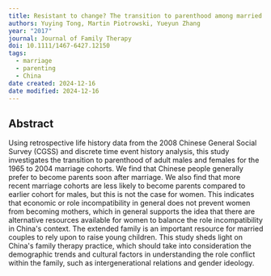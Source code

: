 ```yaml
---
title: Resistant to change? The transition to parenthood among married adults in China
authors: Yuying Tong, Martin Piotrowski, Yueyun Zhang
year: "2017"
journal: Journal of Family Therapy
doi: 10.1111/1467-6427.12150
tags:
  - marriage
  - parenting
  - China
date created: 2024-12-16
date modified: 2024-12-16
---
```


## Abstract

Using retrospective life history data from the 2008 Chinese General Social Survey (CGSS) and discrete time event history analysis, this study investigates the transition to parenthood of adult males and females for the 1965 to 2004 marriage cohorts. We find that Chinese people generally prefer to become parents soon after marriage. We also find that more recent marriage cohorts are less likely to become parents compared to earlier cohort for males, but this is not the case for women. This indicates that economic or role incompatibility in general does not prevent women from becoming mothers, which in general supports the idea that there are alternative resources available for women to balance the role incompatibility in China's context. The extended family is an important resource for married couples to rely upon to raise young children. This study sheds light on China's family therapy practice, which should take into consideration the demographic trends and cultural factors in understanding the role conflict within the family, such as intergenerational relations and gender ideology.
